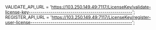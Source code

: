 VALIDATE_API_URL = 'https://103.250.149.49:7117/LicenseKey/validate-license-key----------------------------------------------------';
REGISTER_API_URL = 'https://103.250.149.49:7117/LicenseKey/register-user-license---------------------------------------------------';
